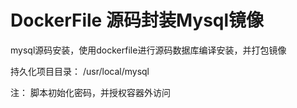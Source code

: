 # DockerFile 源码封装Mysql镜像

mysql源码安装，使用dockerfile进行源码数据库编译安装，并打包镜像


持久化项目目录：
/usr/local/mysql

注：
脚本初始化密码，并授权容器外访问
